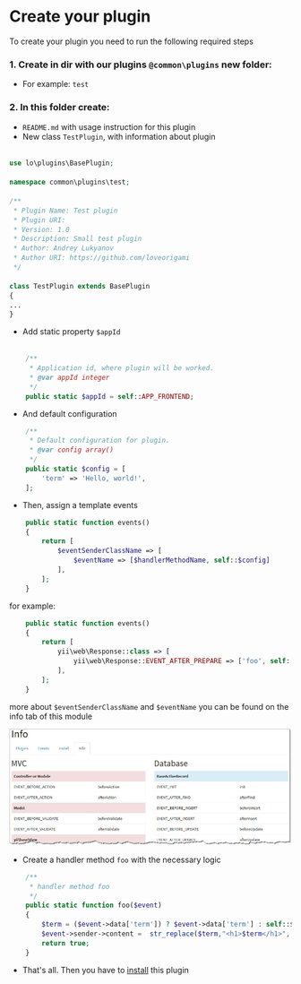 # Create your plugin

To create your plugin you need to run the following required steps

### 1. Create in dir with our plugins `@common\plugins` new folder:
* For example: `test`

### 2. In this folder create:
* `README.md` with usage instruction for this plugin
* New class `TestPlugin`, with information about plugin

```php

use lo\plugins\BasePlugin;

namespace common\plugins\test;

/**
 * Plugin Name: Test plugin
 * Plugin URI:
 * Version: 1.0
 * Description: Small test plugin
 * Author: Andrey Lukyanov
 * Author URI: https://github.com/loveorigami
 */
 
class TestPlugin extends BasePlugin
{
...
}

```

* Add static property `$appId`

```php

    /**
     * Application id, where plugin will be worked.
     * @var appId integer
     */
    public static $appId = self::APP_FRONTEND;

```

* And default configuration

```php
    /**
     * Default configuration for plugin.
     * @var config array()
     */
    public static $config = [
        'term' => 'Hello, world!',
    ];
```

* Then, assign a template events

```php
    public static function events()
    {
        return [
            $eventSenderClassName => [
                $eventName => [$handlerMethodName, self::$config]
            ],
        ];
    }
```

for example:

```php
    public static function events()
    {
        return [
            yii\web\Response::class => [
                yii\web\Response::EVENT_AFTER_PREPARE => ['foo', self::$config]
            ],
        ];
    }
```
more about `$eventSenderClassName` and `$eventName` you can be found on the info tab of this module

!["Info tab"](img/tab_info.jpg)

* Create a handler method `foo` with the necessary logic

```php
    /**
     * handler method foo
     */
    public static function foo($event)
    {
        $term = ($event->data['term']) ? $event->data['term'] : self::$config['term'];
        $event->sender->content =  str_replace($term,"<h1>$term</h1>", $event->sender->content);
        return true;
    }
```

* That's all. Then you have to [install](install_plugin.md) this plugin